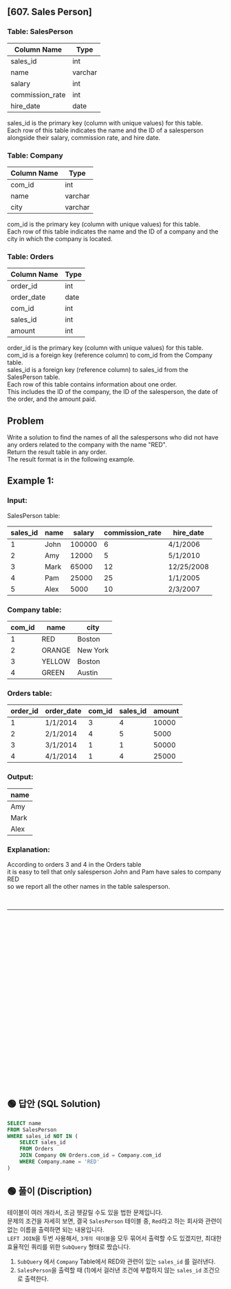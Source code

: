 ## [607. Sales Person]

### Table: SalesPerson

| Column Name     | Type    |
|-----------------|---------|
| sales_id        | int     |
| name            | varchar |
| salary          | int     |
| commission_rate | int     |
| hire_date       | date    |

sales_id is the primary key (column with unique values) for this table.  
Each row of this table indicates the name and the ID of a salesperson alongside their salary, commission rate, and hire date.  
 

### Table: Company


| Column Name | Type    |
|-------------|---------|
| com_id      | int     |
| name        | varchar |
| city        | varchar |

com_id is the primary key (column with unique values) for this table.  
Each row of this table indicates the name and the ID of a company and the city in which the company is located.
 

### Table: Orders


| Column Name | Type |
|-------------|------|
| order_id    | int  |
| order_date  | date |
| com_id      | int  |
| sales_id    | int  |
| amount      | int  |

order_id is the primary key (column with unique values) for this table.  
com_id is a foreign key (reference column) to com_id from the Company table.  
sales_id is a foreign key (reference column) to sales_id from the SalesPerson table.  
Each row of this table contains information about one order.  
This includes the ID of the company, the ID of the salesperson, the date of the order, and the amount paid.
 


## Problem

Write a solution to find the names of all the salespersons who did not have any orders related to the company with the name "RED".    
Return the result table in any order.  
The result format is in the following example.  

## Example 1:

### Input: 
SalesPerson table:

| sales_id | name | salary | commission_rate | hire_date  |
|----------|------|--------|-----------------|------------|
| 1        | John | 100000 | 6               | 4/1/2006   |
| 2        | Amy  | 12000  | 5               | 5/1/2010   |
| 3        | Mark | 65000  | 12              | 12/25/2008 |
| 4        | Pam  | 25000  | 25              | 1/1/2005   |
| 5        | Alex | 5000   | 10              | 2/3/2007   |

### Company table:

| com_id | name   | city     |
|--------|--------|----------|
| 1      | RED    | Boston   |
| 2      | ORANGE | New York |
| 3      | YELLOW | Boston   |
| 4      | GREEN  | Austin   |


### Orders table:

| order_id | order_date | com_id | sales_id | amount |
|----------|------------|--------|----------|--------|
| 1        | 1/1/2014   | 3      | 4        | 10000  |
| 2        | 2/1/2014   | 4      | 5        | 5000   |
| 3        | 3/1/2014   | 1      | 1        | 50000  |
| 4        | 4/1/2014   | 1      | 4        | 25000  |

### Output: 

| name |
|------|
| Amy  |
| Mark |
| Alex |

### Explanation: 
According to orders 3 and 4 in the Orders table  
it is easy to tell that only salesperson John and Pam have sales to company RED  
so we report all the other names in the table salesperson.

<br/>

---

<br/>
<br/>
<br/>
<br/>
<br/>
<br/>
<br/>
<br/>
<br/>
<br/>
<br/>
<br/>
<br/>
<br/>
<br/>
<br/>
<br/>
<br/>
<br/>
<br/>
<br/>
<br/>
<br/>

## 🟢 답안 (SQL Solution)

```sql
SELECT name 
FROM SalesPerson
WHERE sales_id NOT IN (
    SELECT sales_id
    FROM Orders
    JOIN Company ON Orders.com_id = Company.com_id 
    WHERE Company.name = 'RED'
)
```

## 🟢 풀이 (Discription)
테이블이 여러 개라서, 조금 헷갈릴 수도 있을 법한 문제입니다.  
문제의 조건을 자세히 보면, 결국 `SalesPerson` 테이블 중, `Red`라고 하는 회사와 관련이 없는 이름을 출력하면 되는 내용입니다.  
`LEFT JOIN`을 두번 사용해서, `3개의 테이블`을 모두 묶어서 출력할 수도 있겠지만, 최대한 효율적인 쿼리를 위한 `SubQuery` 형태로 짰습니다.   

1. `SubQuery` 에서 `Company` Table에서 RED와 관련이 있는 `sales_id` 를 걸러낸다.
2. `SalesPerson`을 출력할 때 (1)에서 걸러낸 조건에 부합하지 않는 `sales_id` 조건으로 출력한다.
